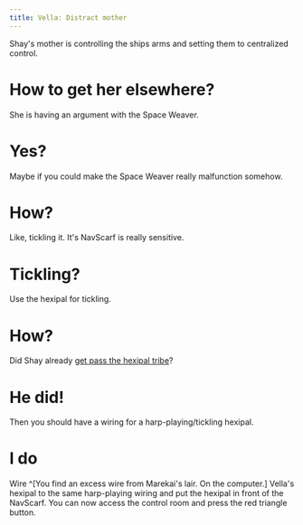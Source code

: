 ```yaml
---
title: Vella: Distract mother
---
```


Shay's mother is controlling the ships arms and setting them to centralized control.

# How to get her elsewhere?
She is having an argument with the Space Weaver.

# Yes?
Maybe if you could make the Space Weaver really malfunction somehow.

# How?
Like, tickling it. It's NavScarf is really sensitive.

# Tickling?
Use the hexipal for tickling.

# How?
Did Shay already [get pass the hexipal tribe](040-pass-hexipals.md)?

# He did!
Then you should have a wiring for a harp-playing/tickling hexipal.

# I do
Wire ^[You find an excess wire from Marekai's lair. On the computer.] Vella's hexipal to the same harp-playing wiring and put the hexipal in front of the NavScarf. You can now access the control room and press the red triangle button.
